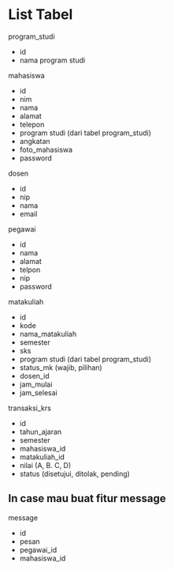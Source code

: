 # List Tabel

program_studi

- id
- nama program studi

mahasiswa

- id
- nim
- nama
- alamat
- telepon
- program studi (dari tabel program_studi)
- angkatan
- foto_mahasiswa
- password

dosen

- id
- nip
- nama
- email

pegawai

- id
- nama
- alamat
- telpon
- nip
- password

matakuliah

- id
- kode
- nama_matakuliah
- semester
- sks
- program studi (dari tabel program_studi)
- status_mk (wajib, pilihan)
- dosen_id
- jam_mulai
- jam_selesai

transaksi_krs

- id
- tahun_ajaran
- semester
- mahasiswa_id
- matakuliah_id
- nilai (A, B. C, D)
- status (disetujui, ditolak, pending)

## In case mau buat fitur message

message

- id
- pesan
- pegawai_id
- mahasiswa_id
